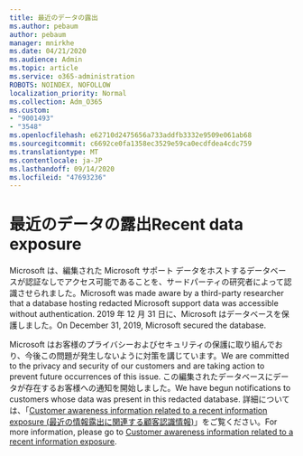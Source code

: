 ```yaml
---
title: 最近のデータの露出
ms.author: pebaum
author: pebaum
manager: mnirkhe
ms.date: 04/21/2020
ms.audience: Admin
ms.topic: article
ms.service: o365-administration
ROBOTS: NOINDEX, NOFOLLOW
localization_priority: Normal
ms.collection: Adm_O365
ms.custom:
- "9001493"
- "3548"
ms.openlocfilehash: e62710d2475656a733addfb3332e9509e061ab68
ms.sourcegitcommit: c6692ce0fa1358ec3529e59ca0ecdfdea4cdc759
ms.translationtype: MT
ms.contentlocale: ja-JP
ms.lasthandoff: 09/14/2020
ms.locfileid: "47693236"
---
```

# <a name="recent-data-exposure"></a><span data-ttu-id="62933-102">最近のデータの露出</span><span class="sxs-lookup"><span data-stu-id="62933-102">Recent data exposure</span></span>

<span data-ttu-id="62933-103">Microsoft は、編集された Microsoft サポート データをホストするデータベースが認証なしでアクセス可能であることを、サードパーティの研究者によって認識させられました。</span><span class="sxs-lookup"><span data-stu-id="62933-103">Microsoft was made aware by a third-party researcher that a database hosting redacted Microsoft support data was accessible without authentication.</span></span> <span data-ttu-id="62933-104">2019 年 12 月 31 日に、Microsoft はデータベースを保護しました。</span><span class="sxs-lookup"><span data-stu-id="62933-104">On December 31, 2019, Microsoft secured the database.</span></span>

<span data-ttu-id="62933-105">Microsoft はお客様のプライバシーおよびセキュリティの保護に取り組んでおり、今後この問題が発生しないように対策を講じています。</span><span class="sxs-lookup"><span data-stu-id="62933-105">We are committed to the privacy and security of our customers and are taking action to prevent future occurrences of this issue.</span></span> <span data-ttu-id="62933-106">この編集されたデータベースにデータが存在するお客様への通知を開始しました。</span><span class="sxs-lookup"><span data-stu-id="62933-106">We have begun notifications to customers whose data was present in this redacted database.</span></span> <span data-ttu-id="62933-107">詳細については、「[Customer awareness information related to a recent information exposure (最近の情報露出に関連する顧客認識情報)](https://aka.ms/privacyinfo)」をご覧ください。</span><span class="sxs-lookup"><span data-stu-id="62933-107">For more information, please go to [Customer awareness information related to a recent information exposure](https://aka.ms/privacyinfo).</span></span>
